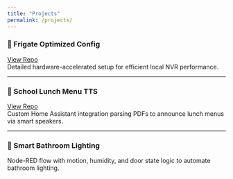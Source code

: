 ```yaml
---
title: "Projects"
permalink: /projects/
---
```


### 🎥 Frigate Optimized Config  
[View Repo](https://github.com/kcraig73/frigate-config-public)  
Detailed hardware-accelerated setup for efficient local NVR performance.

---

### 🥪 School Lunch Menu TTS  
[View Repo](https://github.com/kcraig73/animated-octo-barnacle)  
Custom Home Assistant integration parsing PDFs to announce lunch menus via smart speakers.

---

### 🚿 Smart Bathroom Lighting  
Node-RED flow with motion, humidity, and door state logic to automate bathroom lighting.
